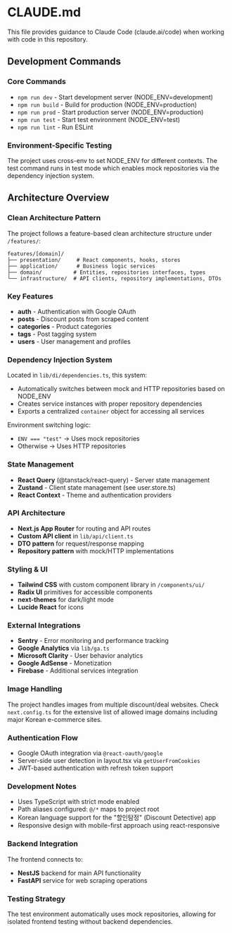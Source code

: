# CLAUDE.md

This file provides guidance to Claude Code (claude.ai/code) when working with code in this repository.

## Development Commands

### Core Commands
- `npm run dev` - Start development server (NODE_ENV=development)
- `npm run build` - Build for production (NODE_ENV=production)
- `npm run prod` - Start production server (NODE_ENV=production)
- `npm run test` - Start test environment (NODE_ENV=test)
- `npm run lint` - Run ESLint

### Environment-Specific Testing
The project uses cross-env to set NODE_ENV for different contexts. The test command runs in test mode which enables mock repositories via the dependency injection system.

## Architecture Overview

### Clean Architecture Pattern
The project follows a feature-based clean architecture structure under `/features/`:

```
features/[domain]/
├── presentation/     # React components, hooks, stores
├── application/      # Business logic services
├── domain/          # Entities, repositories interfaces, types
└── infrastructure/  # API clients, repository implementations, DTOs
```

### Key Features
- **auth** - Authentication with Google OAuth
- **posts** - Discount posts from scraped content
- **categories** - Product categories
- **tags** - Post tagging system
- **users** - User management and profiles

### Dependency Injection System
Located in `lib/di/dependencies.ts`, this system:
- Automatically switches between mock and HTTP repositories based on NODE_ENV
- Creates service instances with proper repository dependencies
- Exports a centralized `container` object for accessing all services

Environment switching logic:
- `ENV === "test"` → Uses mock repositories
- Otherwise → Uses HTTP repositories

### State Management
- **React Query** (@tanstack/react-query) - Server state management
- **Zustand** - Client state management (see user.store.ts)
- **React Context** - Theme and authentication providers

### API Architecture
- **Next.js App Router** for routing and API routes
- **Custom API client** in `lib/api/client.ts`
- **DTO pattern** for request/response mapping
- **Repository pattern** with mock/HTTP implementations

### Styling & UI
- **Tailwind CSS** with custom component library in `/components/ui/`
- **Radix UI** primitives for accessible components
- **next-themes** for dark/light mode
- **Lucide React** for icons

### External Integrations
- **Sentry** - Error monitoring and performance tracking
- **Google Analytics** via `lib/ga.ts`
- **Microsoft Clarity** - User behavior analytics
- **Google AdSense** - Monetization
- **Firebase** - Additional services integration

### Image Handling
The project handles images from multiple discount/deal websites. Check `next.config.ts` for the extensive list of allowed image domains including major Korean e-commerce sites.

### Authentication Flow
- Google OAuth integration via `@react-oauth/google`
- Server-side user detection in layout.tsx via `getUserFromCookies`
- JWT-based authentication with refresh token support

### Development Notes
- Uses TypeScript with strict mode enabled
- Path aliases configured: `@/*` maps to project root
- Korean language support for the "할인탐정" (Discount Detective) app
- Responsive design with mobile-first approach using react-responsive

### Backend Integration
The frontend connects to:
- **NestJS** backend for main API functionality
- **FastAPI** service for web scraping operations

### Testing Strategy
The test environment automatically uses mock repositories, allowing for isolated frontend testing without backend dependencies.